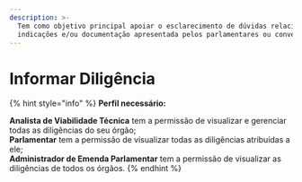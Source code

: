 ```yaml
---
description: >-
  Tem como objetivo principal apoiar o esclarecimento de dúvidas relacionadas às
  indicações e/ou documentação apresentada pelos parlamentares ou convenentes.
---
```


# Informar Diligência

{% hint style="info" %}
**Perfil necessário:**

**Analista de Viabilidade Técnica**  tem a permissão de visualizar e gerenciar todas as diligências do seu órgão;  
**Parlamentar**  tem a permissão de visualizar todas as diligências atribuídas a ele;  
**Administrador de Emenda Parlamentar**  tem a permissão de visualizar as diligências de todos os órgãos.
{% endhint %}

#### 

